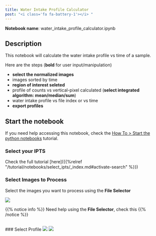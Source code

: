```yaml
---
title: Water Intake Profile Calculator
post: "<i class='fa fa-battery-1'></i> "
---
```


**Notebook name**: water_intake_profile_calculator.ipynb

## Description

This notebook will calculate the water intake profile vs time of a sample.

Here are the steps (**bold** for user input/manipulation)
 * **select the normalized images**
 * images sorted by time
 * **region of interest seleted**
 * profile of counts vs vertical-pixel calculated (**select integrated algorithm: mean/median/sum**)
 * water intake profile vs file index or vs time
 * **export profiles**
 
## Start the notebook

If you need help accessing this notebook, check the [How To > Start the python
notebooks](/en/tutorial/how_to_start_notebooks) tutorial.

### Select your IPTS

Check the full tutorial [here]({{%relref "/tutorial/notebooks/select_ipts/_index.md#activate-search" %}})</i>

### Select Images to Process

Select the images you want to process using the **File Selector**

<img src='/tutorial/notebooks/water_intake_profile_calculator/images/select_images.png' />

{{% notice info %}}
Need help using the **File Selector**, check this
{{% /notice %}}

<h2 id='select_profile'></h2>
### Select Profile

<img src='/images/work_in_progress.png' />

<img src='/tutorial/notebooks/water_intake_profile_calculator/images/water_inake.mp4' />